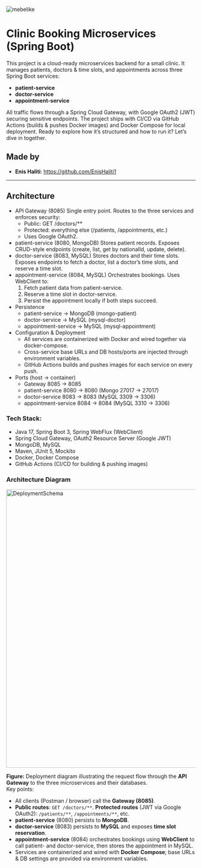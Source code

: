 ![mebelike](https://github.com/user-attachments/assets/4b546fa2-ea72-46aa-b0f2-a3cb84d9367f)
# Clinic Booking Microservices (Spring Boot)

This project is a cloud-ready microservices backend for a small clinic. It manages patients, doctors & time slots, and appointments across three Spring Boot services:
- **patient-service**
- **doctor-service**
- **appointment-service**

All traffic flows through a Spring Cloud Gateway, with Google OAuth2 (JWT) securing sensitive endpoints. The project ships with CI/CD via GitHub Actions (builds & pushes Docker images) and Docker Compose for local deployment.
Ready to explore how it’s structured and how to run it? Let’s dive in together.


## Made by
- **Enis Haliti**: https://github.com/EnisHaliti1 

---


## Architecture

- API Gateway (8085)
  Single entry point. Routes to the three services and enforces security:
    - Public: GET /doctors/**
    - Protected: everything else (/patients, /appointments, etc.)
    - Uses Google OAuth2.
- patient-service (8080, MongoDB)
  Stores patient records. Exposes CRUD-style endpoints (create, list, get by nationalId, update, delete).
- doctor-service (8083, MySQL)
  Stores doctors and their time slots. Exposes endpoints to fetch a doctor, list a doctor’s time slots, and reserve a time slot.
- appointment-service (8084, MySQL)
  Orchestrates bookings. Uses WebClient to:
    1. Fetch patient data from patient-service.
    2. Reserve a time slot in doctor-service.
    3. Persist the appointment locally if both steps succeed.
- Persistence
    - patient-service → MongoDB (mongo-patient)
    - doctor-service → MySQL (mysql-doctor)
    - appointment-service → MySQL (mysql-appointment)
- Configuration & Deployment
    - All services are containerized with Docker and wired together via docker-compose.
    - Cross-service base URLs and DB hosts/ports are injected through environment variables.
    - GitHub Actions builds and pushes images for each service on every push.
- Ports (host → container)
    - Gateway 8085 → 8085
    - patient-service 8080 → 8080 (Mongo 27017 → 27017)
    - doctor-service 8083 → 8083 (MySQL 3309 → 3306)
    - appointment-service 8084 → 8084 (MySQL 3310 → 3306)

### Tech Stack:
  - Java 17, Spring Boot 3, Spring WebFlux (WebClient)
  - Spring Cloud Gateway, OAuth2 Resource Server (Google JWT)
  - MongoDB, MySQL
  - Maven, JUnit 5, Mockito
  - Docker, Docker Compose
  - GitHub Actions (CI/CD for building & pushing images)

### Architecture Diagram
<img width="1031" height="738" alt="DeploymentSchema" src="https://github.com/user-attachments/assets/28acbaaf-4501-4ae5-a1c2-5eea15904c4f" />

**Figure:** Deployment diagram illustrating the request flow through the **API Gateway** to the three microservices and their databases.  
Key points:
- All clients (Postman / browser) call the **Gateway (8085)**.
- **Public routes**: `GET /doctors/**`. **Protected routes** (JWT via Google OAuth2): `/patients/**`, `/appointments/**`, etc.
- **patient-service** (8080) persists to **MongoDB**.
- **doctor-service** (8083) persists to **MySQL** and exposes **time slot reservation**.
- **appointment-service** (8084) orchestrates bookings using **WebClient** to call patient- and doctor-service, then stores the appointment in MySQL.
- Services are containerized and wired with **Docker Compose**; base URLs & DB settings are provided via environment variables.

